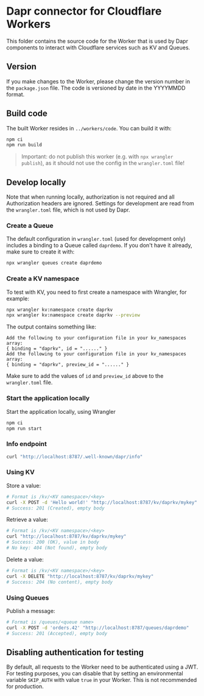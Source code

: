 # Dapr connector for Cloudflare Workers

This folder contains the source code for the Worker that is used by Dapr components to interact with Cloudflare services such as KV and Queues.

## Version

If you make changes to the Worker, please change the version number in the `package.json` file. The code is versioned by date in the YYYYMMDD format.

## Build code

The built Worker resides in `../workers/code`. You can build it with:

```sh
npm ci
npm run build
```

> Important: do not publish this worker (e.g. with `npx wrangler publish`), as it should not use the config in the `wrangler.toml` file!

## Develop locally

Note that when running locally, authorization is not required and all Authorization headers are ignored. Settings for development are read from the `wrangler.toml` file, which is not used by Dapr.

### Create a Queue

The default configuration in `wrangler.toml` (used for development only) includes a binding to a Queue called `daprdemo`. If you don't have it already, make sure to create it with:

```sh
npx wrangler queues create daprdemo
```

### Create a KV namespace

To test with KV, you need to first create a namespace with Wrangler, for example:

```sh
npx wrangler kv:namespace create daprkv
npx wrangler kv:namespace create daprkv --preview
```

The output contains something like:

```text
Add the following to your configuration file in your kv_namespaces array:
{ binding = "daprkv", id = "......" }
Add the following to your configuration file in your kv_namespaces array:
{ binding = "daprkv", preview_id = "......" }
```

Make sure to add the values of `id` and `preview_id` above to the `wrangler.toml` file.

### Start the application locally

Start the application locally, using Wrangler

```sh
npm ci
npm run start
```

### Info endpoint

```sh
curl "http://localhost:8787/.well-known/dapr/info"
```

### Using KV

Store a value:

```sh
# Format is /kv/<KV namespace>/<key>
curl -X POST -d 'Hello world!' "http://localhost:8787/kv/daprkv/mykey"
# Success: 201 (Created), empty body
```

Retrieve a value:

```sh
# Format is /kv/<KV namespace>/<key>
curl "http://localhost:8787/kv/daprkv/mykey"
# Success: 200 (OK), value in body
# No key: 404 (Not found), empty body
```

Delete a value:

```sh
# Format is /kv/<KV namespace>/<key>
curl -X DELETE "http://localhost:8787/kv/daprkv/mykey"
# Success: 204 (No content), empty body
```

### Using Queues

Publish a message:

```sh
# Format is /queues/<queue name>
curl -X POST -d 'orders.42' "http://localhost:8787/queues/daprdemo"
# Success: 201 (Accepted), empty body
```

## Disabling authentication for testing

By default, all requests to the Worker need to be authenticated using a JWT. For testing purposes, you can disable that by setting an environmental variable `SKIP_AUTH` with value `true` in your Worker. This is not recommended for production.
